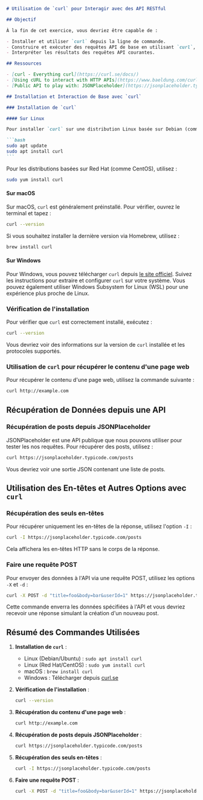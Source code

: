 ````markdown
# Utilisation de `curl` pour Interagir avec des API RESTful

## Objectif

À la fin de cet exercice, vous devriez être capable de :

- Installer et utiliser `curl` depuis la ligne de commande.
- Construire et exécuter des requêtes API de base en utilisant `curl`, y compris la définition des en-têtes et l'inspection des résultats.
- Interpréter les résultats des requêtes API courantes.

## Ressources

- [curl - Everything curl](https://curl.se/docs/)
- [Using cURL to interact with HTTP APIs](https://www.baeldung.com/curl-rest)
- [Public API to play with: JSONPlaceholder](https://jsonplaceholder.typicode.com/)

## Installation et Interaction de Base avec `curl`

### Installation de `curl`

#### Sur Linux

Pour installer `curl` sur une distribution Linux basée sur Debian (comme Ubuntu), utilisez la commande suivante :

```bash
sudo apt update
sudo apt install curl
```
````

Pour les distributions basées sur Red Hat (comme CentOS), utilisez :

```bash
sudo yum install curl
```

#### Sur macOS

Sur macOS, `curl` est généralement préinstallé. Pour vérifier, ouvrez le terminal et tapez :

```bash
curl --version
```

Si vous souhaitez installer la dernière version via Homebrew, utilisez :

```bash
brew install curl
```

#### Sur Windows

Pour Windows, vous pouvez télécharger `curl` depuis [le site officiel](https://curl.se/windows/). Suivez les instructions pour extraire et configurer `curl` sur votre système. Vous pouvez également utiliser Windows Subsystem for Linux (WSL) pour une expérience plus proche de Linux.

### Vérification de l'installation

Pour vérifier que `curl` est correctement installé, exécutez :

```bash
curl --version
```

Vous devriez voir des informations sur la version de `curl` installée et les protocoles supportés.

### Utilisation de `curl` pour récupérer le contenu d'une page web

Pour récupérer le contenu d'une page web, utilisez la commande suivante :

```bash
curl http://example.com
```

## Récupération de Données depuis une API

### Récupération de posts depuis JSONPlaceholder

JSONPlaceholder est une API publique que nous pouvons utiliser pour tester les nos requêtes. Pour récupérer des posts, utilisez :

```bash
curl https://jsonplaceholder.typicode.com/posts
```

Vous devriez voir une sortie JSON contenant une liste de posts.

## Utilisation des En-têtes et Autres Options avec `curl`

### Récupération des seuls en-têtes

Pour récupérer uniquement les en-têtes de la réponse, utilisez l'option `-I` :

```bash
curl -I https://jsonplaceholder.typicode.com/posts
```

Cela affichera les en-têtes HTTP sans le corps de la réponse.

### Faire une requête POST

Pour envoyer des données à l'API via une requête POST, utilisez les options `-X` et `-d` :

```bash
curl -X POST -d "title=foo&body=bar&userId=1" https://jsonplaceholder.typicode.com/posts
```

Cette commande enverra les données spécifiées à l'API et vous devriez recevoir une réponse simulant la création d'un nouveau post.

## Résumé des Commandes Utilisées

1. **Installation de `curl`** :

   - Linux (Debian/Ubuntu) : `sudo apt install curl`
   - Linux (Red Hat/CentOS) : `sudo yum install curl`
   - macOS : `brew install curl`
   - Windows : Télécharger depuis [curl.se](https://curl.se/windows/)

2. **Vérification de l'installation** :

   ```bash
   curl --version
   ```

3. **Récupération du contenu d'une page web** :

   ```bash
   curl http://example.com
   ```

4. **Récupération de posts depuis JSONPlaceholder** :

   ```bash
   curl https://jsonplaceholder.typicode.com/posts
   ```

5. **Récupération des seuls en-têtes** :

   ```bash
   curl -I https://jsonplaceholder.typicode.com/posts
   ```

6. **Faire une requête POST** :
   ```bash
   curl -X POST -d "title=foo&body=bar&userId=1" https://jsonplaceholder.typicode.com/posts
   ```
